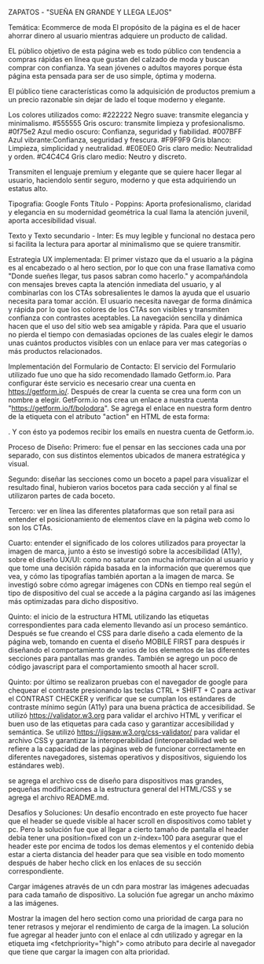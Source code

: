 ZAPATOS - "SUEÑA EN GRANDE Y LLEGA LEJOS"

Temática: Ecommerce de moda
El propósito de la página es el de hacer ahorrar dinero al usuario mientras adquiere un producto de calidad.

EL público objetivo de esta página web es todo público con tendencia a compras rápidas en línea que gustan del calzado de moda y buscan comprar con confianza. Ya sean jóvenes o adultos mayores porque ésta página esta pensada para ser de uso simple, óptima y moderna.

El público tiene características como la adquisición de productos premium a un precio razonable sin dejar de lado el toque moderno y elegante.

Los colores utilizados como:
#222222 Negro suave: transmite elegancia y minimalismo.
#555555 Gris oscuro: transmite limpieza y profesionalismo.
#0f75e2 Azul medio oscuro: Confianza, seguridad y fiabilidad.
#007BFF Azul vibrante:Confianza, seguridad y frescura.
#F9F9F9 Gris blanco: Limpieza, simplicidad y neutralidad.
#E0E0E0 Gris claro medio: Neutralidad y orden.
#C4C4C4 Gris claro medio: Neutro y discreto.

Transmiten el lenguaje premium y elegante que se quiere hacer llegar al usuario, haciendolo sentir seguro, moderno y que esta adquiriendo un estatus alto.

Tipografia:
Google Fonts
Título - Poppins: Aporta profesionalismo, claridad y elegancia en su modernidad geométrica la cual llama la atención juvenil, aporta accesibilidad visual.

Texto y Texto secundario - Inter: Es muy legible y funcional no destaca pero si facilita la lectura para aportar al minimalismo que se quiere transmitir.

Estrategia UX implementada:
El primer vistazo que da el usuario a la página es al encabezado o al hero section, por lo que con una frase llamativa como "Donde sueñes llegar, tus pasos sabran como hacerlo." y acompañándola con mensajes breves capta la atención inmediata del usuario, y al combinarlas con los CTAs sobresalientes le damos la ayuda que el usuario necesita para tomar acción.
El usuario necesita navegar de forma dinámica y rápida por lo que los colores de los CTAs son visibles y transmiten confianza con contrastes aceptables.
La navegación sencilla y dinámica hacen que el uso del sitio web sea amigable y rápida. Para que el usuario no pierda el tiempo con demasiadas opciones de las cuales elegir le damos unas cuántos productos visibles con un enlace para ver mas categorías o más productos relacionados.

Implementación del Formulario de Contacto:
El servicio del Formulario utilizado fue uno que ha sido recomendado llamado Getform.io.
Para configurar éste servicio es necesario crear una cuenta en https://getform.io/. Después de crear la cuenta se crea una form con un nombre a elegir. 
GetForm.io nos crea un enlace a nuestra cuenta "https://getform.io/f/bolodqra".
Se agrega el enlace en nuestra form dentro de la etiqueta con el atributo "action" en HTML de esta forma: <form action="https://getform.io/f/bolodqra" method="POST">.
Y con ésto ya podemos recibir los emails en nuestra cuenta de Getform.io.

Proceso de Diseño:
Primero: fue el pensar en las secciones cada una por separado, con sus distintos elementos ubicados de manera estratégica y visual.

Segundo: diseñar las secciones como un boceto a papel para visualizar el resultado final, hubieron varios bocetos para cada sección y al final se utilizaron partes de cada boceto.

Tercero: ver en línea las diferentes plataformas que son retail para asi entender el posicionamiento de elementos clave en la página web como lo son los CTAs.

Cuarto: entender el significado de los colores utilizados para proyectar la imagen de marca, junto a ésto se investigó sobre la accesibilidad (A11y), sobre el diseño UX/UI: como no saturar con mucha información al usuario y que tome una decisión rápida basada en la información que queremos que vea, y cómo las tipografías también aportan a la imagen de marca. Se investigó sobre cómo agregar imágenes con CDNs en tiempo real según el tipo de dispositivo del cual se accede a la página cargando así las imágenes más optimizadas para dicho dispositivo.

Quinto: el inicio de la estructura HTML utilizando las etiquetas correspondientes para cada elemento llevando así un proceso semántico. Después se fue creando el CSS para darle diseño a cada elemento de la página web, tomando en cuenta el diseño MOBILE FIRST para después ir diseñando el comportamiento de varios de los elementos de las diferentes secciones para pantallas mas grandes. También se agrego un poco de código javascript para el comportamiento smooth al hacer scroll.

Quinto: por último se realizaron pruebas con el navegador de google para chequear el contraste presionando las teclas CTRL + SHIFT + C para activar el CONTRAST CHECKER y verificar que se cumplan los estándares de contraste mínimo según (A11y) para una buena práctica de accesibilidad.
Se utilizó https://validator.w3.org para validar el archivo HTML y verificar el buen uso de las etiquetas para cada caso y garantizar accesibilidad y semántica.
Se utilizó https://jigsaw.w3.org/css-validator/ para validar el archivo CSS y garantizar la interoperabilidad (interoperabilidad web se refiere a la capacidad de las páginas web de funcionar correctamente en diferentes navegadores, sistemas operativos y dispositivos, siguiendo los estándares web).

se agrega el archivo css de diseño para dispositivos mas grandes, pequeñas modificaciones a la estructura general del HTML/CSS y se agrega el archivo README.md.

Desafíos y Soluciones:
Un desafío encontrado en este proyecto fue hacer que el header se quede visible al hacer scroll en dispositivos como tablet y pc. Pero la solución fue que al llegar a cierto tamaño de pantalla el header debia tener una position=fixed con un z-index=100 para asegurar que el header este por encima de todos los demas elementos y el contenido debia estar a cierta distancia del header para que sea visible en todo momento después de haber hecho click en los enlaces de su sección correspondiente.

Cargar imágenes através de un cdn para mostrar las imágenes adecuadas para cada tamaño de dispositivo.
La solución fue agregar un ancho máximo a las imágenes.

Mostrar la imagen del hero section como una prioridad de carga para no tener retrasos y mejorar el rendimiento de carga de la imagen.
La solución fue agregar al header <link rel="preload" as="image"> junto con el enlace al cdn utilizado y agregar en la etiqueta img <fetchpriority="high"> como atributo para decirle al navegador que tiene que cargar la imagen con alta prioridad.